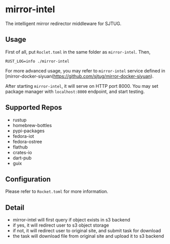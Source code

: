 # mirror-intel

The intelligent mirror redirector middleware for SJTUG.

## Usage

First of all, put `Roclet.toml` in the same folder as `mirror-intel`. Then,

```
RUST_LOG=info ./mirror-intel
```

For more advanced usage, you may refer to `mirror-intel` service defined in [mirror-docker-siyuan(https://github.com/sjtug/mirror-docker-siyuan).

After starting `mirror-intel`, it will serve on HTTP port 8000. You may set package manager with `localhost:8000` endpoint,
and start testing.

## Supported Repos

* rustup
* homebrew-bottles
* pypi-packages
* fedora-iot
* fedora-ostree
* flathub
* crates-io
* dart-pub
* guix

## Configuration

Please refer to `Rocket.toml` for more information.

## Detail

* mirror-intel will first query if object exists in s3 backend
* if yes, it will redirect user to s3 object storage
* if not, it will redirect user to original site, and submit task for download
* the task will download file from original site and upload it to s3 backend
